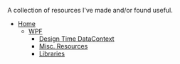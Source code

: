 A collection of resources I've made and/or found useful.

* [Home][home]
  * [WPF][wpf]
    * [Design Time DataContext][wpf_design-time-datacontext]
    * [Misc. Resources][wpf_misc-resources]
    * [Libraries][wpf_libraries]

[home]: https://github.com/binarycow/Resources/wiki
[wpf]: https://github.com/binarycow/Resources/wiki/WPF
[wpf_design-time-datacontext]: https://github.com/binarycow/Resources/wiki/WPF-Design-Time-DataContext
[wpf_misc-resources]: https://github.com/binarycow/Resources/wiki/Misc.-WPF-Resources
[wpf_libraries]: https://github.com/binarycow/Resources/wiki/WPF-Libraries
